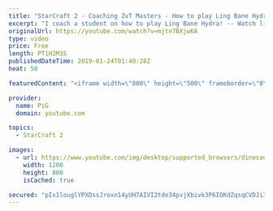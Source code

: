 ```yaml
---
title: "StarCraft 2 - Coaching ZvT Masters - How to play Ling Bane Hydra!"
excerpt: "I coach a student on how to play Ling Bane Hydra! -- Watch live at https://www.twitch.tv/x5_pig"
originalUrl: https://youtube.com/watch?v=mjtn7BXjwKA
type: video
price: Free
length: PT1H2M3S
publishedDateTime: 2019-01-24T01:40:28Z
heat: 50

featuredContent: "<iframe width=\"800\" height=\"500\" frameborder=\"0\" src=\"https://www.youtube.com/embed/mjtn7BXjwKA\" allow=\"accelerometer; autoplay; encrypted-media; gyroscope; picture-in-picture\" allowfullscreen></iframe>"

provider:
  name: PiG
  domain: youtube.com

topics:
  - StarCraft 2

images:
  - url: https://www.youtube.com/img/desktop/supported_browsers/dinosaur.png
    width: 1200
    height: 800
    isCached: true

secured: "pIx1louglYPXDssJroxn14yUH7AIVI2tde34pvjXbivk3P6IOKdZqsqCVDJi3IwiteeBBKf41kW3g5+MABCfWRDB3ksDce4n1ZwU1abtfPRqdWkWtndzh6M+W6L64m+2Lh0PgMc3+zMns8a0hy8dg2g9ldWht9PbnmDY7AvYtVyjW8vAJ/pqsNMXSNBNgXip00A41TsPWdDQkU1ySKKOK2ZQD1K8ZQzi+U/5A3gegP8HSTuxr7xTVYSPCmumBSRmVi8Kc3HvF6KhAce66TebE0Z2QJDneR1VzHj6uGhRCWj5LkQIKINyDWynUmp7WEDaIb6w9+tnCUIne2QvmrJGGLmGtE5qkbfl9IyzU3X6xZ5TNwQ/C9/2QPG47TwhkW7IB1N9hpzAnhU1A7bmm5QWxTuCxLhuycKKTiCGqXmqmjI=;84okso16dga7ZlizmpDkAg=="
---
```


